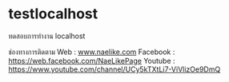 # testlocalhost
ทดสอบการทำงาน localhost 

ช่องทางการติดตาม
Web : www.naelike.com
Facebook : https://web.facebook.com/NaeLikePage
Youtube : https://www.youtube.com/channel/UCy5kTXtLi7-ViVlizOe9DmQ
